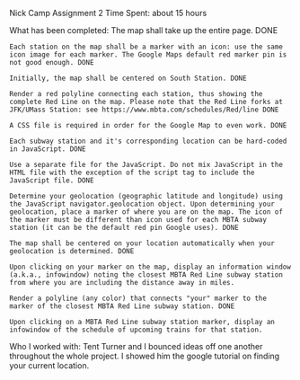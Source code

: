 Nick Camp
Assignment 2
Time Spent: about 15 hours

What has been completed:
The map shall take up the entire page. DONE

    Each station on the map shall be a marker with an icon: use the same icon image for each marker. The Google Maps default red marker pin is not good enough. DONE

    Initially, the map shall be centered on South Station. DONE

    Render a red polyline connecting each station, thus showing the complete Red Line on the map. Please note that the Red Line forks at JFK/UMass Station: see https://www.mbta.com/schedules/Red/line DONE

    A CSS file is required in order for the Google Map to even work. DONE

    Each subway station and it's corresponding location can be hard-coded in JavaScript. DONE

    Use a separate file for the JavaScript. Do not mix JavaScript in the HTML file with the exception of the script tag to include the JavaScript file. DONE

    Determine your geolocation (geographic latitude and longitude) using the JavaScript navigator.geolocation object. Upon determining your geolocation, place a marker of where you are on the map. The icon of the marker must be different than icon used for each MBTA subway station (it can be the default red pin Google uses). DONE

    The map shall be centered on your location automatically when your geolocation is determined. DONE

    Upon clicking on your marker on the map, display an information window (a.k.a., infowindow) noting the closest MBTA Red Line subway station from where you are including the distance away in miles.

    Render a polyline (any color) that connects "your" marker to the marker of the closest MBTA Red Line subway station. DONE

    Upon clicking on a MBTA Red Line subway station marker, display an infowindow of the schedule of upcoming trains for that station. 

Who I worked with: Tent Turner and I bounced ideas off one another throughout the whole project. I showed him the google tutorial on finding your current location.

